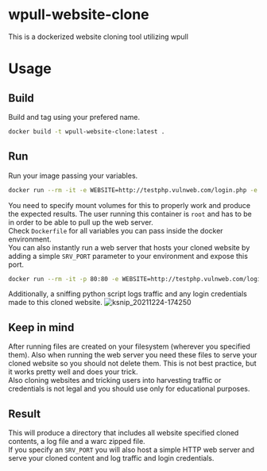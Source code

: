 # wpull-website-clone
This is a dockerized website cloning tool utilizing wpull

# Usage
## Build
Build and tag using your prefered name.
```bash
docker build -t wpull-website-clone:latest .
```
## Run
Run your image passing your variables.
```bash
docker run --rm -it -e WEBSITE=http://testphp.vulnweb.com/login.php -e LEVEL=1 -e WAIT=0.01 -v ${PWD}:/app wpull-website-clone:latest
```
You need to specify mount volumes for this to properly work and produce the expected results. The user running this container is `root` and has to be in order to be able to pull up the web server. \
Check `Dockerfile` for all variables you can pass inside the docker environment. \
You can also instantly run a web server that hosts your cloned website by adding a simple `SRV_PORT` parameter to your environment and expose this port.
```bash
docker run --rm -it -p 80:80 -e WEBSITE=http://testphp.vulnweb.com/login.php -e LEVEL=1 -e WAIT=0.01 -e SRV_PORT=80 -v ${PWD}:/app wpull-website-clone:latest
```
Additionally, a sniffing python script logs traffic and any login credentials made to this cloned website.
![ksnip_20211224-174250](https://user-images.githubusercontent.com/10864434/147363221-6f42fb91-da3b-4b12-8287-552afac651cd.png)

## Keep in mind
After running files are created on your filesystem (wherever you specified them). Also when running the web server you need these files to serve your cloned website so you should not delete them. This is not best practice, but it works pretty well and does your trick. \
Also cloning websites and tricking users into harvesting traffic or credentials is not legal and you should use only for educational purposes.
## Result
This will produce a directory that includes all website specified cloned contents, a log file and a warc zipped file. \
If you specify an `SRV_PORT` you will also host a simple HTTP web server and serve your cloned content and log traffic and login credentials.

